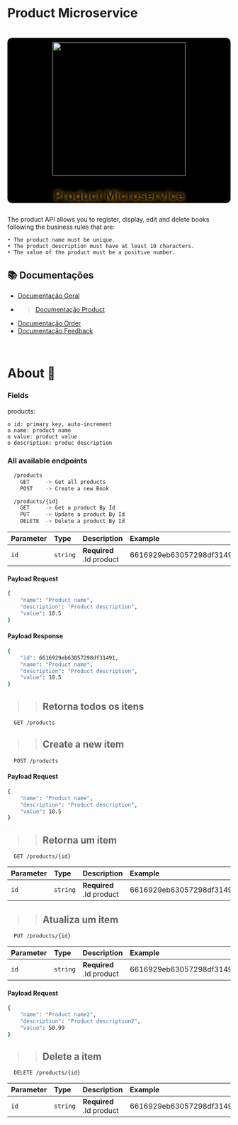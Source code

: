 # Product Microservice

<h1 align="center" style="text-align: center; background-color: #000; border-radius: 10px">  
    <img src = "https://github.com/ThiagoMdO/SpringBoot_Challenge_Book_Store/assets/128644651/ac4e6bb3-c070-4f6f-ac3d-52a6a65b4895" style="margin-top: 10px; height: 300px; width: 300px ">
    <p style="text-shadow : 1px 1px 10px orange">Product Microservice</p>
</h1>


The product API allows you to register, display, edit and delete books following the business rules that are:

    • The product name must be unique.
    • The product description must have at least 10 characters.
    • The value of the product must be a positive number.


## 📚 Documentações

- [Documentação Geral](https://github.com/ThiagoMdO/SpringBoot_Challenge_Book_Store)
- >[Documentação Product](https://github.dev/ThiagoMdO/SpringBoot_Challenge_Book_Store/tree/main/ms-products)
- [Documentação Order](https://github.com/)
- [Documentação Feedback](https://github.com/)


<br/>

<h1>About 📗</h1>

### Fields
products:

    o id: primary key, auto-increment
    o name: product name
    o value: product value
    o description: produc description

### All available endpoints

```bash
  /products
    GET     -> Get all products
    POST    -> Create a new Book

  /products/{id}
    GET     -> Get a product By Id
    PUT     -> Update a product By Id
    DELETE  -> Delete a product By Id 
```
| Parameter   | Type       | Description                           | Example |
| :---------- | :--------- | :---------------------------------- | :------------|
| `id` | `string` | **Required** .Id product | 6616929eb63057298df31491

#### Payload Request
```bash
{
    "name": "Product name",
    "description": "Product description",
    "value": 10.5
}
```

#### Payload Response
```bash
{
    "id": 6616929eb63057298df31491,
    "name": "Product name",
    "description": "Product description",
    "value": 10.5
}
```

>>## Retorna todos os itens

```http
  GET /products
```

>>## Create a new item

```http
  POST /products
```

#### Payload Request

```bash
{
    "name": "Product name",
    "description": "Product description",
    "value": 10.5
}
```

>>## Retorna um item

```http
  GET /products/{id}
```
| Parameter   | Type       | Description                           | Example |
| :---------- | :--------- | :---------------------------------- | :------------|
| `id` | `string` | **Required** .Id product | 6616929eb63057298df31491


>>## Atualiza um item

```http
  PUT /products/{id}
```
| Parameter   | Type       | Description                           | Example |
| :---------- | :--------- | :---------------------------------- | :------------|
| `id` | `string` | **Required** .Id product | 6616929eb63057298df31491

#### Payload Request
```bash
{
    "name": "Product name2",
    "description": "Product description2",
    "value": 50.99
}
```

>>## Delete a item

```http
  DELETE /products/{id}
```
| Parameter   | Type       | Description                           | Example |
| :---------- | :--------- | :---------------------------------- | :------------|
| `id` | `string` | **Required** .Id product | 6616929eb63057298df31491
